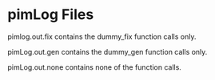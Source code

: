 # pimLog Files

pimlog.out.fix contains the dummy_fix function calls only.

pimLog.out.gen contains the dummy_gen function calls only. 

pimLog.out.none contains none of the function calls. 
